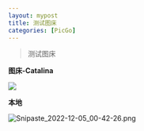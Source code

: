 ```yaml
---
layout: mypost
title: 测试图床
categories: [PicGo]
---
```


> 测试图床

**图床-Catalina** 

![](https://raw.githubusercontent.com/jiancaiZhong/image/main/2022/12/05/Catalina.jpg)

**本地**

![Snipaste_2022-12-05_00-42-26.png](Snipaste_2022-12-05_00-42-26.png)
